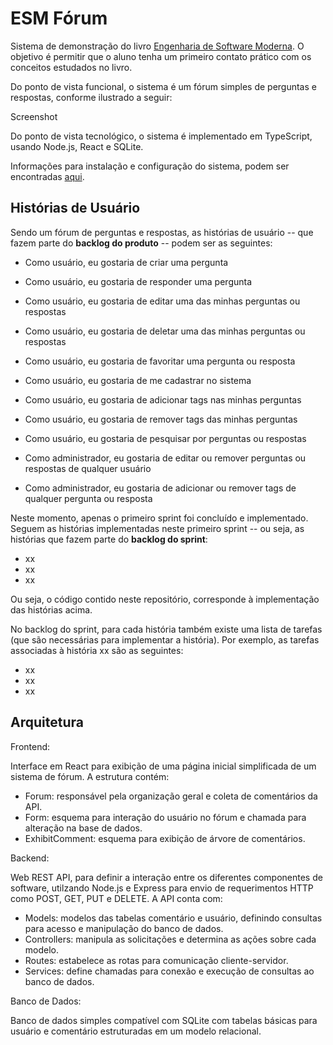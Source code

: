 # ESM Fórum

Sistema de demonstração do livro [Engenharia de Software Moderna](https://engsoftmoderna.info). O objetivo é permitir que o aluno tenha um primeiro contato prático com os conceitos estudados no livro.

Do ponto de vista funcional, o sistema é um fórum simples de perguntas e respostas, conforme ilustrado a seguir:

Screenshot

Do ponto de vista tecnológico, o sistema é implementado em TypeScript, usando Node.js, React e SQLite.

Informações para instalação e configuração do sistema, podem ser encontradas [aqui](https://github.com/aserg-ufmg/esmforum/blob/main/install-info.md).

## Histórias de Usuário

Sendo um fórum de perguntas e respostas, as histórias de usuário -- que fazem parte do **backlog do produto** -- podem ser as seguintes:

* Como usuário, eu gostaria de criar uma pergunta
* Como usuário, eu gostaria de responder uma pergunta
* Como usuário, eu gostaria de editar uma das minhas perguntas ou respostas
* Como usuário, eu gostaria de deletar uma das minhas perguntas ou respostas
* Como usuário, eu gostaria de favoritar uma pergunta ou resposta
* Como usuário, eu gostaria de me cadastrar no sistema
* Como usuário, eu gostaria de adicionar tags nas minhas perguntas
* Como usuário, eu gostaria de remover tags das minhas perguntas
* Como usuário, eu gostaria de pesquisar por perguntas ou respostas

* Como administrador, eu gostaria de editar ou remover perguntas ou respostas de qualquer usuário
* Como administrador, eu gostaria de adicionar ou remover tags de qualquer pergunta ou resposta

Neste momento, apenas o primeiro sprint foi concluído e implementado. Seguem as histórias implementadas neste primeiro sprint -- ou seja, as histórias que fazem parte do **backlog do sprint**:

* xx
* xx
* xx

Ou seja, o código contido neste repositório, corresponde à implementação das histórias acima.

No backlog do sprint, para cada história também existe uma lista de tarefas (que são necessárias para implementar a história). Por exemplo, as tarefas associadas à história xx são as seguintes:

* xx
* xx
* xx


## Arquitetura

Frontend:

Interface em React para exibição de uma página inicial simplificada de um sistema de fórum. 
A estrutura contém: 
 - Forum: responsável pela organização geral e coleta de comentários da API.
 - Form: esquema para interação do usuário no fórum e chamada para alteração na base de dados.
 - ExhibitComment: esquema para exibição de árvore de comentários.

Backend:

Web REST API, para definir a interação entre os diferentes componentes de software, utilzando Node.js e Express para envio de requerimentos HTTP como POST, GET, PUT e DELETE.
A API conta com:
 - Models: modelos das tabelas comentário e usuário, definindo consultas para acesso e manipulação do banco de dados.
 - Controllers: manipula as solicitações e determina as ações sobre cada modelo.
 - Routes: estabelece as rotas para comunicação cliente-servidor.
 - Services: define chamadas para conexão e execução de consultas ao banco de dados.

Banco de Dados:

Banco de dados simples compatível com SQLite com tabelas básicas para usuário e comentário estruturadas em um modelo relacional.


